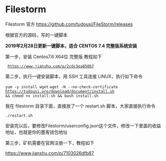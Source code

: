 # Filestorm


Filestorm 官方    https://github.com/tudousi/FileStorm/releases

根据官方的源码，写的一键脚本

<b>2019年2月28日更新一键脚本，适合 CENTOS 7.4 完整版系统安装</b>
 
 
第一步，安装 Centos7.6 X64位 完整版 教程如下

<code> https://www.jianshu.com/p/2cdc3ea850b7 </code>

第二步，执行一键安装脚本，用 SSH 工具连接 LINUX，执行如下命令

<code>yum -y install wget</code>
<code>wget -N --no-check-certificate https://tudousi.org/download/document/install.sh && chmod +x install.sh && bash install.sh</code>

我在 filestorm 目录下面，直接放了一个 restart.sh 脚本，大家直接执行命令

<code>./restart.sh</code>


安装完以后，要修改Filestorm/userconfig.json这个文件，修改一下里面的收益地址，也就是你的墨客钱包地址

第三步，矿机需要在官网注册一下，教程如下

https://www.jianshu.com/p/7103026dfb87

